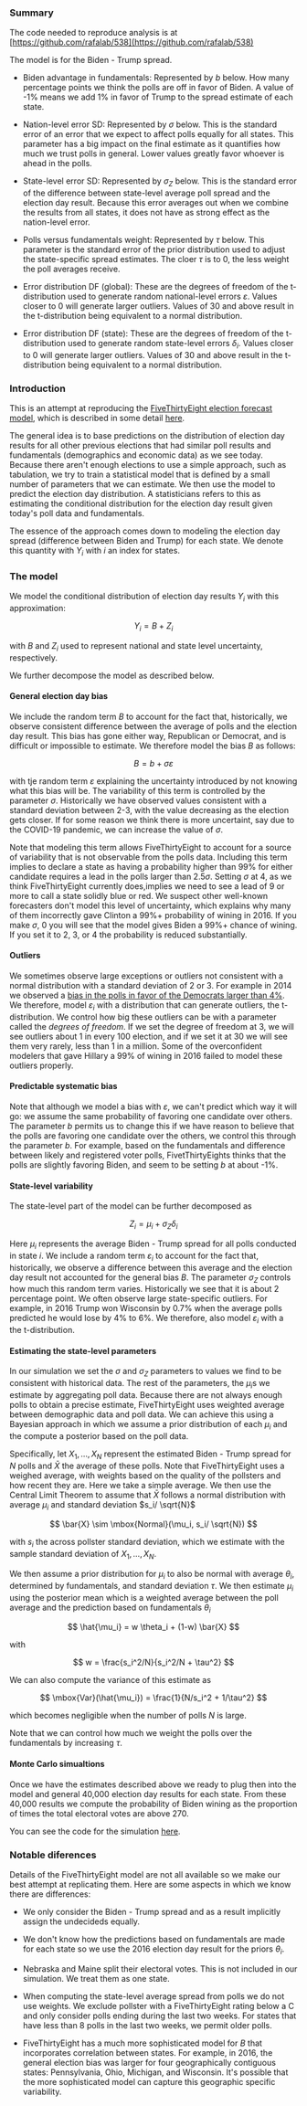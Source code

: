 <script type="text/javascript"
        src="https://cdnjs.cloudflare.com/ajax/libs/mathjax/2.7.0/MathJax.js?config=TeX-AMS_CHTML"></script>


### Summary

The code needed to reproduce analysis is at [https://github.com/rafalab/538](https://github.com/rafalab/538)

The model is for the Biden - Trump spread. 


* Biden advantage in fundamentals: Represented by $b$ below. How many percentage points we think the polls are off in favor of Biden. A value of -1% means we add 1% in favor of Trump to the spread estimate of each state. 

* Nation-level error SD: Represented by $\sigma$ below. This is the standard error of an error that we expect to affect polls equally for all states. This parameter has a big impact on the final estimate as it quantifies how much we trust polls in general. Lower values greatly favor whoever is ahead in the polls. 

* State-level error SD: Represented by $\sigma_Z$ below. This is the standard error of the difference between state-level average poll spread and the election day result. Because this error averages out when we combine the results from all states, it does not have as strong effect as the nation-level error.

* Polls versus fundamentals weight: Represented by $\tau$ below. This parameter is the standard error of the prior distribution used to adjust the state-specific spread estimates.  The cloer $\tau$ is to 0, the less weight the poll averages receive.

* Error distribution DF (global): These are the degrees of freedom of the t-distribution used to generate random national-level errors $\varepsilon$. Values closer to 0 will generate larger outliers. Values of 30 and above result in the t-distribution being equivalent to a normal distribution.

* Error distribution DF (state): These are the degrees of freedom of the t-distribution used to generate random state-level errors $\delta_i$. Values closer to 0 will generate larger outliers. Values of 30 and above result in the t-distribution being equivalent to a normal distribution.


<!-- * Number of simulations: Number of elections simulated. Larger values result in more stable results. -->

### Introduction 

This is an attempt at reproducing the [FiveThirtyEight election forecast model](https://projects.fivethirtyeight.com/2020-election-forecast/), which is described in some 
detail [here](https://fivethirtyeight.com/features/how-fivethirtyeights-2020-presidential-forecast-works-and-whats-different-because-of-covid-19/).

The general idea is to base predictions on the distribution of election day results for all other previous elections that had similar poll results and fundamentals (demographics and economic data) as we see today. Because there aren't enough elections to use a simple approach, such as tabulation, we try to train a statistical model that is defined by a small number of parameters that we can estimate. We then use the model to predict the election day distribution. A statisticians refers to this as estimating the conditional distribution for the election day result given today's poll data and fundamentals. 

The essence of the approach comes down to modeling the election day spread (difference between Biden and Trump) for each state. We denote this quantity with $Y_i$ with $i$ an index for states.


### The model

We model the conditional distribution of election day results $Y_i$ with this approximation: 

$$
Y_i = B + Z_i 
$$

with $B$ and $Z_i$ used to represent national and state level uncertainty, respectively.

We further decompose the model as described below.


#### General election day bias


We include the random term $B$ to account for the fact that, historically, we observe consistent difference between the average of polls and the election day result. 
This bias has gone either way, Republican or Democrat, and is difficult or impossible to estimate. We therefore model the bias $B$ as follows:


$$
B = b + \sigma \varepsilon
$$

with tje random term $\varepsilon$ explaining the uncertainty introduced by not knowing what this bias will be. The variability of this term is controlled by the parameter $\sigma$. Historically we have observed values consistent with a standard deviation between 2-3, with the value decreasing as the election gets closer. If for some reason we think there is more uncertaint, say due to the COVID-19 pandemic, we can increase the value of $\sigma$.

Note that modeling this term allows FiveThirtyEight to account for a source of variability that is not observable from the polls data. Including this term implies to declare a state as having a probability higher than 99% for either candidate requires a lead in the polls larger than $2.5 \sigma$. Setting $\sigma$ at 4, as we think FiveThirtyEight currently does,implies we need to see a lead of 9 or more to call a state solidly blue or red. We suspect other well-known forecasters don't model this level of uncertainty, which explains why many of them incorrectly gave Clinton a 99%+ probability of wining in 2016. If you make $\sigma$, 0 you will see that the model gives Biden a 99%+ chance of wining. If you set it to 2, 3, or 4 the probability is reduced substantially.

#### Outliers

We sometimes observe large exceptions or outliers not consistent with a normal distribution with a standard deviation of 2 or 3. For example in 2014 we observed a [bias in the polls in favor of the Democrats larger than 4%](https://fivethirtyeight.com/features/the-polls-were-skewed-toward-democrats/). We therefore, model $\varepsilon_i$ with a distribution that can generate outliers, the t-distribution. We control how big these outliers can be with a parameter called the _degrees of freedom_. If we set the degree of freedom at 3, we will see outliers about 1 in every 100 election, and if we set it at 30 we will see them very rarely, less than 1 in a million. Some of the overconfident modelers that gave Hillary a 99% of wining in 2016 failed to model these outliers properly. 

#### Predictable systematic bias

Note that although we model a bias with $\varepsilon$, we can't predict which way it will go: 
we assume the same probability of favoring one candidate over others. The parameter $b$ permits us to change this if we have reason to believe that the polls are favoring one candidate over the others, we control this through the parameter $b$. For example, based on the fundamentals and difference between likely and registered voter polls, FivetThirtyEights thinks that the polls are slightly favoring Biden, and seem to be setting $b$ at about -1%.


#### State-level variability  

The state-level part of the model can be further decomposed as 

$$
Z_i = \mu_i + \sigma_Z \delta_i
$$

Here $\mu_i$ represents the average Biden - Trump spread for all polls conducted in state $i$. We include a random term $\varepsilon_i$ to account for the fact that, historically, we observe a difference between this average and the election day result not accounted for the general bias $B$. The parameter $\sigma_Z$ controls how much this random term varies. Historically we see that it is about 2 percentage point. We often observe large state-specific outliers. For example, in 2016 Trump won Wisconsin by 0.7% when the average polls predicted he would lose by 4% to 6%. We therefore, also model $\varepsilon_i$ with a the t-distribution. 

#### Estimating the state-level parameters

In our simulation we set the $\sigma$ and $\sigma_Z$ parameters to values we find to be consistent with historical data. The rest of the parameters, the $\mu_i\mbox{s}$ we estimate by aggregating poll data. Because there are not always enough polls to obtain a precise estimate, FiveThirtyEight uses weighted average between demographic data and poll data. We can achieve this using a Bayesian approach in which we assume a prior distribution of each $\mu_i$ and the compute a posterior based on the poll data. 

Specifically, let $X_1, \dots, X_N$ represent the estimated Biden - Trump spread for $N$ polls and $\bar{X}$ the average of these polls. Note that FiveThirtyEight uses a weighed average, with weights based on the quality of the pollsters and how recent they are. Here we take a simple average. We then use the Central Limit Theorem to assume that $\bar{X}$ follows a normal distribution with average $\mu_i$ and standard deviation  $s_i/ \sqrt{N}$

$$
\bar{X} \sim \mbox{Normal}(\mu_i, s_i/ \sqrt{N})
$$

with $s_i$ the across pollster standard deviation, which we estimate with the sample standard deviation of $X_1, \dots, X_N$.

We then assume a prior distribution for $\mu_i$ to also be normal with average $\theta_i$, determined by fundamentals, and standard deviation $\tau$. We then estimate $\mu_i$ using the posterior mean which is a weighted average between the poll average and the prediction based on fundamentals $\theta_i$ 

$$
\hat{\mu_i} = w \theta_i + (1-w) \bar{X}
$$

with 

$$
w = \frac{s_i^2/N}{s_i^2/N + \tau^2}
$$

We can also compute the variance of this estimate as

$$
\mbox{Var}(\hat{\mu_i}) = \frac{1}{N/s_i^2 + 1/\tau^2}
$$

which becomes negligible when the number of polls $N$ is large.

Note that we can control how much we weight the polls over the fundamentals by increasing $\tau$.


#### Monte Carlo simualtions

Once we have the estimates described above we ready to plug then into the model 
and general 40,000 election day results for each state. From these 40,000 results we compute the 
probability of Biden wining as the proportion of times the total electoral votes are 
above 270.

You can see the code for the simulation [here](https://github.com/rafalab/538/blob/master/funcs.R).
### Notable diferences

Details of the FiveThirtyEight model are not all available so we make our best attempt
at replicating them. Here are some aspects in which we know there are differences:

* We only consider the Biden - Trump spread and as a result implicitly assign the undecideds equally.

* We don't know how the predictions based on fundamentals are made for each state so
we use the 2016 election day result for the priors $\theta_i$.

* Nebraska and Maine split their electoral votes. This is not included in our simulation. We treat them as one state.

* When computing the state-level average spread from polls we do not use weights. We exclude pollster
with a FiveThirtyEight rating below a C and only consider polls ending during the last two weeks. For 
states that have less than 8 polls in the last two weeks, we permit older polls.

* FiveThirtyEight has a much more sophisticated model for $B$ that incorporates correlation between states. 
For example, in 2016, the general election bias was larger for four geographically contiguous states: Pennsylvania, Ohio, Michigan, and Wisconsin. It's possible that the more sophisticated model can capture this geographic specific variability.

<br>
<br>





